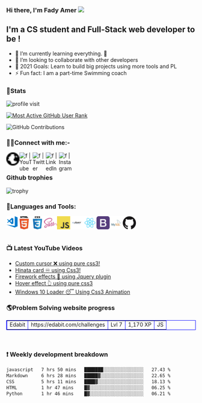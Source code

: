 ### Hi there, I'm Fady Amer <img src="https://media.giphy.com/media/hvRJCLFzcasrR4ia7z/giphy.gif" width="25px">

## I'm a CS student and Full-Stack web developer to be !
- 🌱 I’m currently learning everything. 🤣
- 👯 I’m looking to collaborate with other developers
- 🥅 2021 Goals: Learn to build big projects using more tools and PL
- ⚡ Fun fact: I am a part-time Swimming coach

### 👦Stats 
<div align="left">

![profile visit](https://komarev.com/ghpvc/?username=fadyehabamer)

[![Most Active GitHub User Rank](https://endy419y2alipob.m.pipedream.net)](https://commits.top/egypt.html)

![GitHub Contributions](https://github-readme-stats.vercel.app/api?username=fadyehabamer&show_icons=true&theme="onedark"&title_color=black&icon_color=black&text_color=white&bg_color=black)
   
</div>

### 👨‍💻Connect with me:-
[<img align="left" alt="f  | Website" width="35px" src="https://raw.githubusercontent.com/iconic/open-iconic/master/svg/globe.svg" />][website]
[<img  align="left" alt="f | YouTube" width="35px" src="https://cdn.jsdelivr.net/npm/simple-icons@v3/icons/youtube.svg" />][youtube]
[<img align="left"  alt="f | Twitter" width="35px" src="https://cdn.jsdelivr.net/npm/simple-icons@v3/icons/twitter.svg" />][twitter]
[<img align="left" alt="f | LinkedIn" width="35px" src="https://cdn.jsdelivr.net/npm/simple-icons@v3/icons/linkedin.svg" />][linkedin]
[<img align="left" alt="f | Instagram" width="35px" src="https://cdn.jsdelivr.net/npm/simple-icons@v3/icons/instagram.svg" />][instagram]
<br />
<br />


### Github trophies
![trophy](https://github-profile-trophy.vercel.app/?username=fadyehabamer&theme=dark)
<br />

### 👾Languages and Tools:
<!-- start tools and languages -->
<img align="left" alt="Visual Studio Code" width="30px" src="https://raw.githubusercontent.com/github/explore/80688e429a7d4ef2fca1e82350fe8e3517d3494d/topics/visual-studio-code/visual-studio-code.png" />
<img align="left" alt="HTML5" width="35px" src="https://raw.githubusercontent.com/github/explore/80688e429a7d4ef2fca1e82350fe8e3517d3494d/topics/html/html.png" />
<img align="left" alt="CSS3" width="35px" src="https://raw.githubusercontent.com/github/explore/80688e429a7d4ef2fca1e82350fe8e3517d3494d/topics/css/css.png" />
<img align="left" alt="Sass" width="35px" src="https://raw.githubusercontent.com/github/explore/80688e429a7d4ef2fca1e82350fe8e3517d3494d/topics/sass/sass.png" />
<img align="left" alt="JavaScript" width="35px"src="https://raw.githubusercontent.com/github/explore/80688e429a7d4ef2fca1e82350fe8e3517d3494d/topics/javascript/javascript.png"/>
<img align="left" alt="jquery" width="35px" src="https://raw.githubusercontent.com/github/explore/80688e429a7d4ef2fca1e82350fe8e3517d3494d/topics/jquery/jquery.png" />
<img align="left" alt="react" width="35px" src="https://raw.githubusercontent.com/github/explore/80688e429a7d4ef2fca1e82350fe8e3517d3494d/topics/react/react.png" />
<img align="left" alt="bootstrap" width="35px" src="https://raw.githubusercontent.com/github/explore/80688e429a7d4ef2fca1e82350fe8e3517d3494d/topics/bootstrap/bootstrap.png" />
<img align="left" alt="MySQL" width="35px" src="https://raw.githubusercontent.com/github/explore/80688e429a7d4ef2fca1e82350fe8e3517d3494d/topics/mysql/mysql.png" />
<img align="left" alt="GitHub" width="35px" src="https://raw.githubusercontent.com/github/explore/78df643247d429f6cc873026c0622819ad797942/topics/github/github.png" />

<!-- start tools and languages -->
<br />
<br />
<br />

### 📺 Latest YouTube Videos
<!-- YOUTUBE:START -->
- [Custom cursor ❌ using pure css3!](https://www.youtube.com/watch?v=mCyXI00u2f4&t=3s)</br>
- [Hinata card ♾️ using Css3!](https://www.youtube.com/watch?v=KJCMXjVpsG0&t=397s) <br/>
- [Firework effects 🎇 using Jquery plugin](https://www.youtube.com/watch?v=cqfYSoXj_UQ) <br/>
- [Hover effect 👆 using pure css3](https://www.youtube.com/watch?v=S2XvcUWyKWQ&t=18s) <br/>
- [Windows 10 Loader 😴 Using Css3 Animation](https://www.youtube.com/watch?v=zmYSQGYb0eM) <br/>
<!-- YOUTUBE:END -->



### 🌎Problem Solving website progress
<!-- start problem solving -->
<table border = "1" bordercolor = "blue">
   <tr>
    <td>Edabit</td>
    <td>https://edabit.com/challenges</td>
    <td>Lvl 7</td>
    <td>1,170 XP</td>
    <td>JS</td>
  </tr>  
</table>
<!-- end problem solving -->
<br />

### ❗ Weekly development breakdown

```
javascript   7 hrs 50 mins   ███████░░░░░░░░░░░░░░░   27.43 % 
Markdown     6 hrs 28 mins   █████▓░░░░░░░░░░░░░░░░   22.65 % 
CSS          5 hrs 11 mins   ████▓░░░░░░░░░░░░░░░░░   18.13 % 
HTML         1 hr 47 mins    █▓░░░░░░░░░░░░░░░░░░░░   06.25 % 
Python       1 hr 46 mins    █▓░░░░░░░░░░░░░░░░░░░░   06.21 % 
```

[website]:   https://fady-amer.netlify.app/?fbclid=IwAR0YoDOni8mB5Fi3BoPSOdBRwfQueaN8QZL71CcclguDAU93ccBOxMEI92I
[twitter]:   https://twitter.com/fadyehabamer
[youtube]:   https://www.youtube.com/channel/UCgTxQ_Im4hFWgPM4Qgq6KzA?view_as=subscriber
[instagram]: https://www.instagram.com/fadyehabamer00/
[linkedin]:  https://www.linkedin.com/in/fady-amer/
